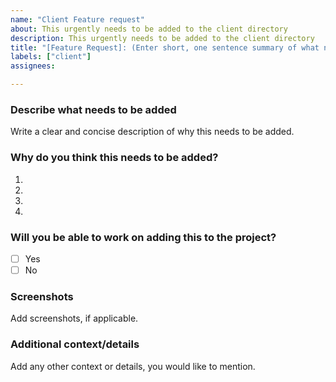 ```yaml
---
name: "Client Feature request"
about: This urgently needs to be added to the client directory
description: This urgently needs to be added to the client directory
title: "[Feature Request]: (Enter short, one sentence summary of what needs to get added)"
labels: ["client"]
assignees:

---
```


### Describe what needs to be added
Write a clear and concise description of why this needs to be added.

### Why do you think this needs to be added?
1. 
2. 
3. 
4. 

### Will you be able to work on adding this to the project?

- [ ] Yes
- [ ] No

### Screenshots

Add screenshots, if applicable.

### Additional context/details

Add any other context or details, you would like to mention.
